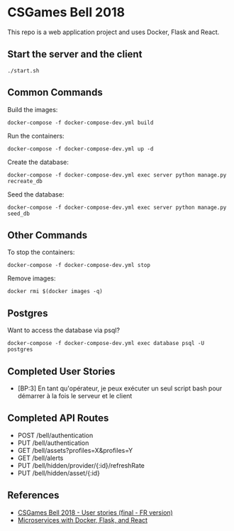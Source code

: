 # CSGames Bell 2018

This repo is a web application project and uses Docker, Flask and React. 

## Start the server and the client
`./start.sh`

## Common Commands

Build the images:

`docker-compose -f docker-compose-dev.yml build`

Run the containers:

`docker-compose -f docker-compose-dev.yml up -d`

Create the database:

`docker-compose -f docker-compose-dev.yml exec server python manage.py recreate_db`

Seed the database:

`docker-compose -f docker-compose-dev.yml exec server python manage.py seed_db`

## Other Commands

To stop the containers:

`docker-compose -f docker-compose-dev.yml stop`

Remove images:

`docker rmi $(docker images -q)`

## Postgres
Want to access the database via psql?

`docker-compose -f docker-compose-dev.yml exec database psql -U postgres`

## Completed User Stories
* [BP:3] En tant qu'opérateur, je peux exécuter un seul script bash pour démarrer à la fois le serveur et le client

## Completed API Routes
* POST /bell/authentication
* PUT /bell/authentication
* GET /bell/assets?profiles=X&profiles=Y
* GET /bell/alerts
* PUT /bell/hidden/provider/{:id}/refreshRate
* PUT /bell/hidden/asset/{:id}

## References
* [CSGames Bell 2018 - User stories (final - FR version)](https://trello.com/b/7oxDtTjm/csgames-bell-2018-user-stories-final-fr-version)
* [Microservices with Docker, Flask, and React](https://github.com/testdrivenio/testdriven-app-2.4)
